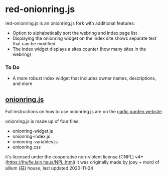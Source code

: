 # red-onionring.js
red-onionring.js is an onionring.js fork with additional features:
- Option to alphabetically sort the webring and index page list
- Displaying the onionring widget on the index site shows separate text that can be modified
- The index widget displays a sites counter (how many sites in the webring)

### To Do
- A more robust index widget that includes owner names, descriptions, and more

## [onionring.js](https://garlic.garden/onionring/)

Full instructions on how to use onionring.js are on the [garlic.garden website](https://garlic.garden/onionring/).

onionring.js is made up of four files: 
- onionring-widget.js 
- onionring-index.js
- onionring-variables.js 
- onionring.css

it's licensed under the cooperative non-violent license (CNPL) v4+ (https://thufie.lain.haus/NPL.html)
it was originally made by joey + mord of allium (蒜) house, last updated 2020-11-24